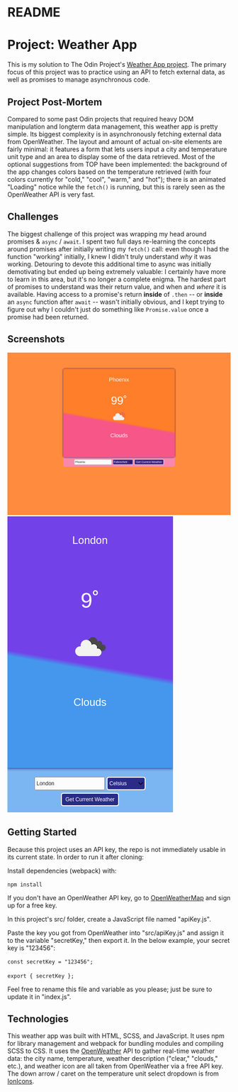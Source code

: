 # README

# Project: Weather App

This is my solution to The Odin Project's [Weather App project](https://www.theodinproject.com/paths/full-stack-ruby-on-rails/courses/javascript/lessons/weather-app). The primary focus of this project was to practice using an API to fetch external data, as well as promises to manage asynchronous code.

## Project Post-Mortem

Compared to some past Odin projects that required heavy DOM manipulation and longterm data management, this weather app is pretty simple. Its biggest complexity is in asynchronously fetching external data from OpenWeather. The layout and amount of actual on-site elements are fairly minimal: it features a form that lets users input a city and temperature unit type and an area to display some of the data retrieved. Most of the optional suggestions from TOP have been implemented: the background of the app changes colors based on the temperature retrieved (with four colors currently for "cold," "cool", "warm," and "hot"); there is an animated "Loading" notice while the `fetch()` is running, but this is rarely seen as the OpenWeather API is very fast.

## Challenges

The biggest challenge of this project was wrapping my head around promises & `async` / `await`. I spent two full days re-learning the concepts around promises after initially writing my `fetch()` call: even though I had the function "working" initially, I knew I didn't truly understand _why_ it was working. Detouring to devote this additional time to async was initially demotivating but ended up being extremely valuable: I certainly have more to learn in this area, but it's no longer a complete enigma. The hardest part of promises to understand was their return value, and when and _where_ it is available. Having access to a promise's return **inside** of `.then` -- or **inside** an `async` function after `await` -- wasn't initially obvious, and I kept trying to figure out why I couldn't just do something like `Promise.value` once a promise had been returned.

## Screenshots

![Desktop view screenshot](/screenshots/screenshot_desktop.png)
![Mobile view screenshot](/screenshots/screenshot_mobile.png)

## Getting Started

Because this project uses an API key, the repo is not immediately usable in its current state. In order to run it after cloning:

Install dependencies (webpack) with:

```
npm install
```

If you don't have an OpenWeather API key, go to [OpenWeatherMap](https://openweathermap.org/api) and sign up for a free key.

In this project's src/ folder, create a JavaScript file named "apiKey.js".

Paste the key you got from OpenWeather into "src/apiKey.js" and assign it to the variable "secretKey," then export it. In the below example, your secret key is "123456":

```
const secretKey = "123456";

export { secretKey };
```

Feel free to rename this file and variable as you please; just be sure to update it in "index.js".

## Technologies

This weather app was built with HTML, SCSS, and JavaScript. It uses npm for library management and webpack for bundling modules and compiling SCSS to CSS. It uses the [OpenWeather](https://openweathermap.org/) API to gather real-time weather data: the city name, temperature, weather description ("clear," "clouds," etc.), and weather icon are all taken from OpenWeather via a free API key. The down arrow / caret on the temperature unit select dropdown is from [IonIcons](https://ionic.io/ionicons).
